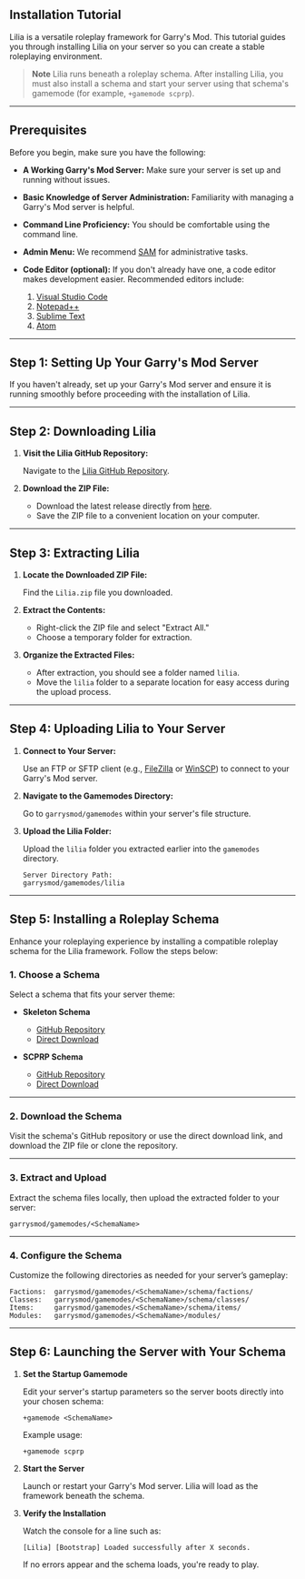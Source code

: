 ## Installation Tutorial

Lilia is a versatile roleplay framework for Garry's Mod. This tutorial guides you through installing Lilia on your server so you can create a stable roleplaying environment.

> **Note**
> Lilia runs beneath a roleplay schema. After installing Lilia, you must also install a schema and start your server using that schema's gamemode (for example, `+gamemode scprp`).

---

## Prerequisites

Before you begin, make sure you have the following:

- **A Working Garry's Mod Server:** Make sure your server is set up and running without issues.
- **Basic Knowledge of Server Administration:** Familiarity with managing a Garry's Mod server is helpful.
- **Command Line Proficiency:** You should be comfortable using the command line.
- **Admin Menu:** We recommend [SAM](https://www.gmodstore.com/market/view/sam) for administrative tasks.
- **Code Editor (optional):** If you don't already have one, a code editor makes development easier. Recommended editors include:
  
  1. [Visual Studio Code](https://code.visualstudio.com/)
  2. [Notepad++](https://notepad-plus-plus.org/)
  3. [Sublime Text](https://www.sublimetext.com/)
  4. [Atom](https://atom.io/)

---

## Step 1: Setting Up Your Garry's Mod Server

If you haven't already, set up your Garry's Mod server and ensure it is running smoothly before proceeding with the installation of Lilia.

---

## Step 2: Downloading Lilia

1. **Visit the Lilia GitHub Repository:**

    Navigate to the [Lilia GitHub Repository](https://github.com/LiliaFramework/Lilia).

2. **Download the ZIP File:**  
    - Download the latest release directly from [here](https://github.com/LiliaFramework/Lilia/releases/download/release/lilia.zip).  
    - Save the ZIP file to a convenient location on your computer.

---

## Step 3: Extracting Lilia

1. **Locate the Downloaded ZIP File:**

    Find the `Lilia.zip` file you downloaded.

2. **Extract the Contents:**

    - Right-click the ZIP file and select "Extract All."
    - Choose a temporary folder for extraction.

3. **Organize the Extracted Files:**

    - After extraction, you should see a folder named `lilia`.
    - Move the `lilia` folder to a separate location for easy access during the upload process.

---

## Step 4: Uploading Lilia to Your Server

1. **Connect to Your Server:**

    Use an FTP or SFTP client (e.g., [FileZilla](https://filezilla-project.org/) or [WinSCP](https://winscp.net/eng/index.php)) to connect to your Garry's Mod server.

2. **Navigate to the Gamemodes Directory:**

    Go to `garrysmod/gamemodes` within your server's file structure.

3. **Upload the Lilia Folder:**

    Upload the `lilia` folder you extracted earlier into the `gamemodes` directory.

    ```plaintext
    Server Directory Path:
    garrysmod/gamemodes/lilia
    ```

---

## Step 5: Installing a Roleplay Schema

Enhance your roleplaying experience by installing a compatible roleplay schema for the Lilia framework. Follow the steps below:

### 1. Choose a Schema

Select a schema that fits your server theme:

- **Skeleton Schema**
    - [GitHub Repository](https://github.com/LiliaFramework/Skeleton)
    - [Direct Download](https://github.com/LiliaFramework/Skeleton/releases/download/release/skeleton.zip)

- **SCPRP Schema**
    - [GitHub Repository](https://github.com/LiliaFramework/SCPRP)
    - [Direct Download](https://github.com/LiliaFramework/SCPRP/releases/download/release/scprp.zip)

---

### 2. Download the Schema

Visit the schema's GitHub repository or use the direct download link, and download the ZIP file or clone the repository.

---

### 3. Extract and Upload

Extract the schema files locally, then upload the extracted folder to your server:

```plaintext
garrysmod/gamemodes/<SchemaName>
```

---

### 4. Configure the Schema

Customize the following directories as needed for your server’s gameplay:

```plaintext
Factions:  garrysmod/gamemodes/<SchemaName>/schema/factions/
Classes:   garrysmod/gamemodes/<SchemaName>/schema/classes/
Items:     garrysmod/gamemodes/<SchemaName>/schema/items/
Modules:   garrysmod/gamemodes/<SchemaName>/modules/
```

---

## Step 6: Launching the Server with Your Schema

1. **Set the Startup Gamemode**

    Edit your server's startup parameters so the server boots directly into your chosen schema:

    ```plaintext
    +gamemode <SchemaName>
    ```

    Example usage:

    ```plaintext
    +gamemode scprp
    ```

2. **Start the Server**

    Launch or restart your Garry's Mod server. Lilia will load as the framework beneath the schema.

3. **Verify the Installation**

    Watch the console for a line such as:

    ```plaintext
    [Lilia] [Bootstrap] Loaded successfully after X seconds.
    ```

    If no errors appear and the schema loads, you're ready to play.
